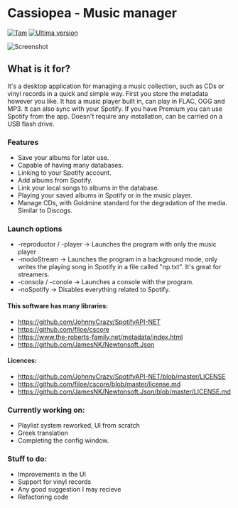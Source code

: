 # Cassiopea - Music manager
[![Tam](https://img.shields.io/github/languages/code-size/orestescm76/aplicacion-gestormusica?label=Size)](https://github.com/orestescm76/aplicacion-gestormusica)
[![Ultima version](https://img.shields.io/github/v/release/orestescm76/aplicacion-gestormusica?color=red)](https://github.com/orestescm76/aplicacion-gestormusica)

![Screenshot](https://i.imgur.com/jeawWRv.png)

## What is it for?
It's a desktop application for managing a music collection, such as CDs or vinyl records in a quick and simple way. First you store the metadata however you like.
It has a music player built in, can play in FLAC, OGG and MP3. It can also sync with your Spotify. If you have Premium you can use Spotify from the app.
Doesn't require any installation, can be carried on a USB flash drive.

### Features
* Save your albums for later use.
* Capable of having many databases.
* Linking to your Spotify account.
* Add albums from Spotify.
* Link your local songs to albums in the database.
* Playing your saved albums in Spotify or in the music player.
* Manage CDs, with Goldmine standard for the degradation of the media. Similar to Discogs.

### Launch options
* -reproductor / -player -> Launches the program with only the music player
* -modoStream -> Launches the program in a background mode, only writes the playing song in Spotify in a file called "np.txt". It's great for streamers.
* -consola / -conole -> Launches a console with the program.
* -noSpotify -> Disables everything related to Spotify.

#### This software has many libraries:
* https://github.com/JohnnyCrazy/SpotifyAPI-NET
* https://github.com/filoe/cscore
* https://www.the-roberts-family.net/metadata/index.html
* https://github.com/JamesNK/Newtonsoft.Json
#### Licences:
* https://github.com/JohnnyCrazy/SpotifyAPI-NET/blob/master/LICENSE
* https://github.com/filoe/cscore/blob/master/license.md
* https://github.com/JamesNK/Newtonsoft.Json/blob/master/LICENSE.md

### Currently working on:
* Playlist system reworked, UI from scratch
* Greek translation
* Completing the config window.

### Stuff to do:
* Improvements in the UI
* Support for vinyl records
* Any good suggestion I may recieve
* Refactoring code
